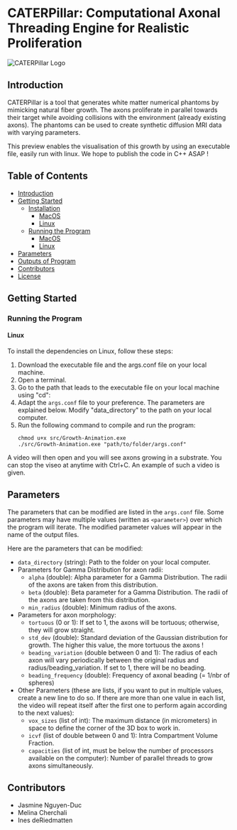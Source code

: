 # CATERPillar: Computational Axonal Threading Engine for Realistic Proliferation

![CATERPillar Logo](https://github.com/jazz031195/CATERPillar/blob/updated/caterpillar.jpg)

## Introduction
CATERPillar is a tool that generates white matter numerical phantoms by mimicking natural fiber growth. The axons proliferate in parallel towards their target while avoiding collisions with the environment (already existing axons). The phantoms can be used to create synthetic diffusion MRI data with varying parameters.

This preview enables the visualisation of this growth by using an executable file, easily run with linux. We hope to publish the code in C++ ASAP ! 

## Table of Contents
- [Introduction](#introduction)
- [Getting Started](#getting-started)
  - [Installation](#installation)
    - [MacOS](#macos)
    - [Linux](#linux)
  - [Running the Program](#running-the-program)
    - [MacOS](#macos-1)
    - [Linux](#linux-1)
- [Parameters](#parameters)
- [Outputs of Program](#outputs-of-program)
- [Contributors](#contributors)
- [License](#license)

## Getting Started
### Running the Program

#### Linux
To install the dependencies on Linux, follow these steps:
1. Download the executable file and the args.conf file on your local machine.
2. Open a terminal.
3. Go to the path that leads to the executable file on your local machine using "cd":
4. Adapt the `args.conf` file to your preference. The parameters are explained below. Modify "data_directory" to the path on your local computer.
6. Run the following command to compile and run the program:
   ```shell
   chmod u+x src/Growth-Animation.exe
   ./src/Growth-Animation.exe "path/to/folder/args.conf"
   ```
A video will then open and you will see axons growing in a substrate. You can stop the viseo at anytime with Ctrl+C. An example of such a video is given.
   
## Parameters
The parameters that can be modified are listed in the `args.conf` file. Some parameters may have multiple values (written as `<parameter>`) over which the program will iterate. The modified parameter values will appear in the name of the output files.

Here are the parameters that can be modified:
- `data_directory` (string): Path to the folder on your local computer.
- Parameters for Gamma Distribution for axon radii:
  - `alpha` (double): Alpha parameter for a Gamma Distribution. The radii of the axons are taken from this distribution.
  - `beta` (double): Beta parameter for a Gamma Distribution. The radii of the axons are taken from this distribution.
  - `min_radius` (double): Minimum radius of the axons.
- Parameters for axon morphology:
  - `tortuous` (0 or 1): If set to 1, the axons will be tortuous; otherwise, they will grow straight.
  - `std_dev` (double): Standard deviation of the Gaussian distribution for growth. The higher this value, the more tortuous the axons ! 
  - `beading_variation` (double between 0 and 1): The radius of each axon will vary periodically between the original radius and radius/beading_variation. If set to 1, there will be no beading.
  - `beading_frequency` (double): Frequency of axonal beading (= 1/nbr of spheres)
- Other Parameters (these are lists, if you want to put in multiple values, create a new line to do so. If there are more than one value in each list, the video will repeat itself after the first one to perform again according to the next values):
  - `vox_sizes` (list of int): The maximum distance (in micrometers) in space to define the corner of the 3D box to work in.
  - `icvf` (list of double between 0 and 1): Intra Compartment Volume Fraction.
  - `capacities` (list of int, must be below the number of processors available on the computer): Number of parallel threads to grow axons simultaneously.

## Contributors
- Jasmine Nguyen-Duc
- Melina Cherchali
- Ines deRiedmatten


